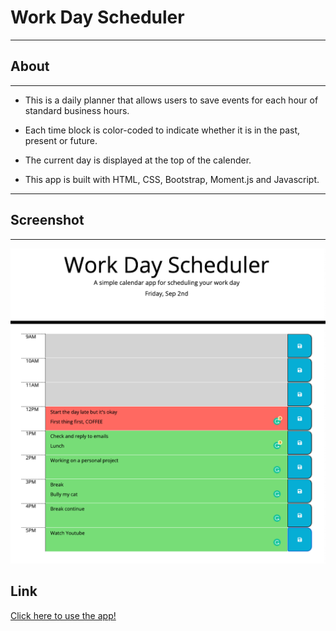 # Work Day Scheduler

---

## About

---

- This is a daily planner that allows users to save events for each hour of standard business hours.

- Each time block is color-coded to indicate whether it is in the past, present or future.
- The current day is displayed at the top of the calender.
- This app is built with HTML, CSS, Bootstrap, Moment.js and Javascript.

---

## Screenshot

---

![The following images show the web application's appearance and functionality:](./images/planner.png)

## Link

[Click here to use the app!](https://daisyle0203.github.io/Work_Day_Scheduler/)
